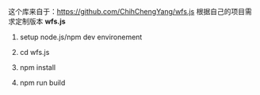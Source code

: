 这个库来自于：https://github.com/ChihChengYang/wfs.js 根据自己的项目需求定制版本
**wfs.js**  

1. setup node.js/npm dev environement  

2. cd wfs.js  

3. npm install  

4. npm run build  
 

